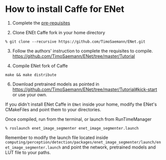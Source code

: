 # How to install Caffe for ENet

1. Complete the [pre-requisites](http://caffe.berkeleyvision.org/install_apt.html) 

2. Clone ENEt Caffe fork in your home directory
```
% git clone --recursive https://github.com/TimoSaemann/ENet.git
```

3. Follow the authors' instruction to complete the requisites to compile.
https://github.com/TimoSaemann/ENet/tree/master/Tutorial

4. Compile ENet fork of Caffe
```
make && make distribute
```

6. Download pretrained models as pointed in https://github.com/TimoSaemann/ENet/tree/master/Tutorial#kick-start or use your own.

If you didn't install ENet Caffe in `ENet` inside your home, modify the ENet's CMakeFiles and point them to your directories.

Once compiled, run from the terminal, or launch from RunTimeManager

```
% roslaunch enet_image_segmenter enet_image_segmenter.launch 
```
Remember to modify the launch file located inside 
`computing/perception/detection/packages/enet_image_segmenter/launch/enet_image_segmenter.launch`
and point the network, pretrained models and LUT file to your paths.
